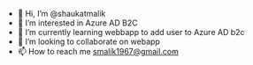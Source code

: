 - 👋 Hi, I’m @shaukatmalik
- 👀 I’m interested in Azure AD B2C
- 🌱 I’m currently learning webbapp to add user to Azure AD b2c
- 💞️ I’m looking to collaborate on webapp
- 📫 How to reach me smalik1967@gmail.com

<!---
shaukatmalik/shaukatmalik is a ✨ special ✨ repository because its `README.md` (this file) appears on your GitHub profile.
You can click the Preview link to take a look at your changes.
--->
